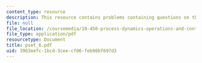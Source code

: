 ```yaml
---
content_type: resource
description: This resource contains problems containing questions on the course.
file: null
file_location: /coursemedia/10-450-process-dynamics-operations-and-control-spring-2006/3963eefc1bcd3ceecf06feb90bf697d3_pset_6.pdf
file_type: application/pdf
resourcetype: Document
title: pset_6.pdf
uid: 3963eefc-1bcd-3cee-cf06-feb90bf697d3
---
```

